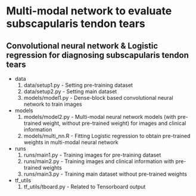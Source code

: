 # Multi-modal network to evaluate subscapularis tendon tears
## Convolutional neural network & Logistic regression for diagnosing subscapularis tendon tears
- data
   1. data/setup1.py       - Setting pre-training dataset
   2. data/setup2.py       - Setting main dataset
   3. models/model1.py     - Dense-block based convolutional neural network to train images
- models
   1. models/model2.py     - Multi-modal neural network models (with pre-trained weight, without pre-trained weight) for images and clinical information
   2. models/multi_nn.R    - Fitting Logistic regression to obtain pre-trained weights in multi-modal neural network
- runs
   1. runs/main1.py        - Training images for pre-training dataset 
   2. runs/main2.py        - Training images and clinical information with pre-trained weights
   3. runs/main3.py        - Training main dataset without pre-trained weights
- tf_utils
   1. tf_utils/tboard.py   - Related to Tensorboard output
